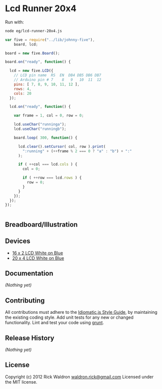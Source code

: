 # Lcd Runner 20x4

Run with:
```bash
node eg/lcd-runner-20x4.js
```


```javascript
var five = require("../lib/johnny-five"),
    board, lcd;

board = new five.Board();

board.on("ready", function() {

  lcd = new five.LCD({
    // LCD pin name  RS  EN  DB4 DB5 DB6 DB7
    // Arduino pin # 7    8   9   10  11  12
    pins: [ 7, 8, 9, 10, 11, 12 ],
    rows: 4,
    cols: 20
  });

  lcd.on("ready", function() {

    var frame = 1, col = 0, row = 0;

    lcd.useChar("runninga");
    lcd.useChar("runningb");

    board.loop( 300, function() {

      lcd.clear().setCursor( col, row ).print(
        ":running" + (++frame % 2 === 0 ? "a" : "b") + ":"
      );

      if ( ++col === lcd.cols ) {
        col = 0;

        if ( ++row === lcd.rows ) {
          row = 0;
        }
      }
    });
  });
});



```

## Breadboard/Illustration





## Devices

- [16 x 2 LCD White on Blue](http://www.hacktronics.com/LCDs/16-x-2-LCD-White-on-Blue/flypage.tpl.html)
- [20 x 4 LCD White on Blue](http://www.hacktronics.com/LCDs/20-x-4-LCD-White-on-Blue/flypage.tpl.html)


## Documentation

_(Nothing yet)_









## Contributing
All contributions must adhere to the [Idiomatic.js Style Guide](https://github.com/rwldrn/idiomatic.js),
by maintaining the existing coding style. Add unit tests for any new or changed functionality. Lint and test your code using [grunt](https://github.com/cowboy/grunt).

## Release History
_(Nothing yet)_

## License
Copyright (c) 2012 Rick Waldron <waldron.rick@gmail.com>
Licensed under the MIT license.
